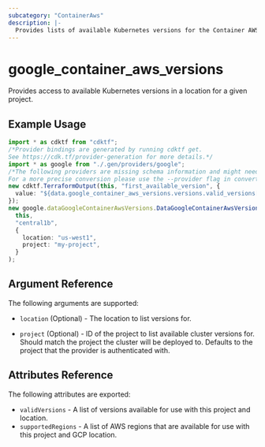 ```yaml
---
subcategory: "ContainerAws"
description: |-
  Provides lists of available Kubernetes versions for the Container AWS resources.
---
```


# google\_container\_aws\_versions

Provides access to available Kubernetes versions in a location for a given project.

## Example Usage

```typescript
import * as cdktf from "cdktf";
/*Provider bindings are generated by running cdktf get.
See https://cdk.tf/provider-generation for more details.*/
import * as google from "./.gen/providers/google";
/*The following providers are missing schema information and might need manual adjustments to synthesize correctly: google.
For a more precise conversion please use the --provider flag in convert.*/
new cdktf.TerraformOutput(this, "first_available_version", {
  value: "${data.google_container_aws_versions.versions.valid_versions[0]}",
});
new google.dataGoogleContainerAwsVersions.DataGoogleContainerAwsVersions(
  this,
  "central1b",
  {
    location: "us-west1",
    project: "my-project",
  }
);

```

## Argument Reference

The following arguments are supported:

*   `location` (Optional) - The location to list versions for.

*   `project` (Optional) - ID of the project to list available cluster versions for. Should match the project the cluster will be deployed to.
    Defaults to the project that the provider is authenticated with.

## Attributes Reference

The following attributes are exported:

* `validVersions` - A list of versions available for use with this project and location.
* `supportedRegions` - A list of AWS regions that are available for use with this project and GCP location.
